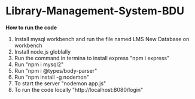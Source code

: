 # Library-Management-System-BDU

**How to run the code**

1. Install mysql workbench and run the file named  LMS New Database on workbench
2. Install node.js globlally
3. Run the command in termina to install express "npm i express"    
4. Run "npm i mysql2"
5. Run "npm i @types/body-parser"
6. Run "npm install -g nodemon"
7. To start the server "nodemon app.js"
8. To run the code locally "http://localhost:8080/login"
   
